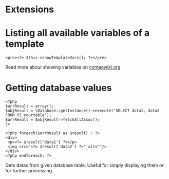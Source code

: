 # Extensions

# Listing all available variables of a template

```
<pre><?= $this->showTemplateVars(); ?></pre>
```
Read more about showing variables on [contaowiki.org](http://de.contaowiki.org/Template_Variablen_anzeigen)

# Getting database values

```
<?php 
$arrResult = array();
$objResult = \Database::getInstance()->execute('SELECT data1, data2 FROM tl_yourtable'); 
$arrResult = $objResult->fetchAllAssoc();
?>

<?php foreach($arrResult as $result) : ?>
<div>
 <p><?= $result['data1'] ?></p>
 <img src="<?= $result['data2'] ?>" alt=""/>
</div>
<?php endforeach; ?>
```

Gets datas from given database table. Useful for simply displaying them or for further processing.